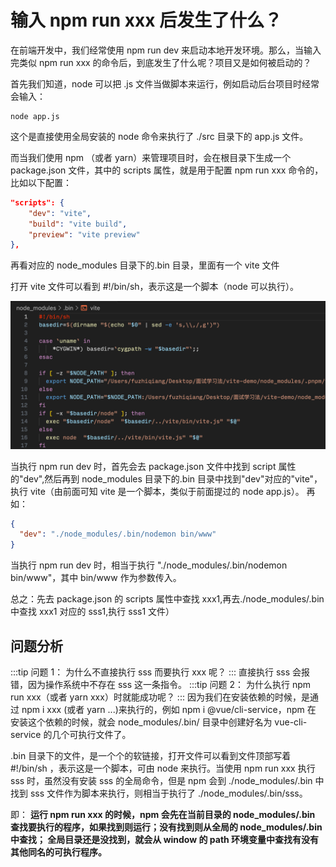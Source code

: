 # 输入 npm run xxx 后发生了什么？

在前端开发中，我们经常使用 npm run dev 来启动本地开发环境。那么，当输入完类似 npm run xxx 的命令后，到底发生了什么呢？项目又是如何被启动的？

首先我们知道，node 可以把 .js 文件当做脚本来运行，例如启动后台项目时经常会输入：

```shell
node app.js
```

这个是直接使用全局安装的 node 命令来执行了 ./src 目录下的 app.js 文件。

而当我们使用 npm （或者 yarn）来管理项目时，会在根目录下生成一个 package.json 文件，其中的 scripts 属性，就是用于配置 npm run xxx 命令的，比如以下配置：

```json
"scripts": {
    "dev": "vite",
    "build": "vite build",
    "preview": "vite preview"
},
```

再看对应的 node_modules 目录下的.bin 目录，里面有一个 vite 文件

打开 vite 文件可以看到 #!/bin/sh，表示这是一个脚本（node 可以执行）。

![](../public/front-end-engineering/2024-04-15-19-41-41.png)

当执行 npm run dev 时，首先会去 package.json 文件中找到 script 属性的"dev",然后再到 node_modules 目录下的.bin 目录中找到"dev"对应的"vite"，执行 vite（由前面可知 vite 是一个脚本，类似于前面提过的 node app.js）。 再如：

```json
{
  "dev": "./node_modules/.bin/nodemon bin/www"
}
```

当执行 npm run dev 时，相当于执行 "./node_modules/.bin/nodemon bin/www"，其中 bin/www 作为参数传入。

总之：先去 package.json 的 scripts 属性中查找 xxx1,再去./node_modules/.bin 中查找 xxx1 对应的 sss1,执行 sss1 文件）

## 问题分析

:::tip
问题 1： 为什么不直接执行 sss 而要执行 xxx 呢？
:::
直接执行 sss 会报错，因为操作系统中不存在 sss 这一条指令。
:::tip
问题 2： 为什么执行 npm run xxx（或者 yarn xxx）时就能成功呢？
:::
因为我们在安装依赖的时候，是通过 npm i xxx (或者 yarn ...)来执行的，例如 npm i @vue/cli-service，npm 在 安装这个依赖的时候，就会 node_modules/.bin/ 目录中创建好名为 vue-cli-service 的几个可执行文件了。

.bin 目录下的文件，是一个个的软链接，打开文件可以看到文件顶部写着 #!/bin/sh ，表示这是一个脚本，可由 node 来执行。当使用 npm run xxx 执行 sss 时，虽然没有安装 sss 的全局命令，但是 npm 会到 ./node_modules/.bin 中找到 sss 文件作为脚本来执行，则相当于执行了 ./node_modules/.bin/sss。

即： **运行 npm run xxx 的时候，npm 会先在当前目录的 node_modules/.bin 查找要执行的程序，如果找到则运行；没有找到则从全局的 node_modules/.bin 中查找； 全局目录还是没找到，就会从 window 的 path 环境变量中查找有没有其他同名的可执行程序。**

